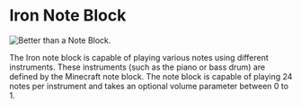 # Iron Note Block

![Better than a Note Block.](block:computronics:iron_note_block)

The Iron note block is capable of playing various notes using different instruments. These instruments (such as the piano or bass drum) are defined by the Minecraft note block. The note block is capable of playing 24 notes per instrument and takes an optional volume parameter between 0 to 1.
